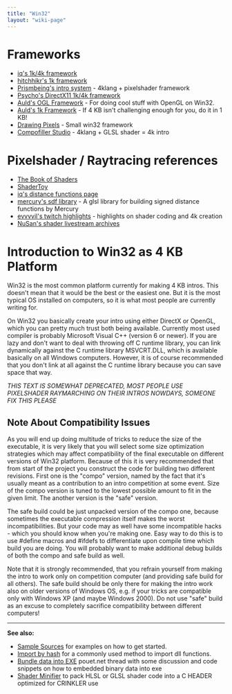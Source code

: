 ```yaml
---
title: "Win32"
layout: "wiki-page"
---
```


# Frameworks

* [iq's 1k/4k framework](https://github.com/in4k/isystem1k4k)
* [hitchhikr's 1k framework](https://github.com/in4k/1K-D3D-SW-OGL-FrameWorks)
* [Prismbeing's intro system](https://github.com/armak/pbr-introsystem) - 4klang + pixelshader framework
* [Psycho's DirectX11 1k/4k framework](https://github.com/psycholns/TinyDX11)
* [Auld's OGL Framework](aulds-ogl-framework) - For doing cool stuff with OpenGL on Win32.
* [Auld's 1k Framework](aulds-1k-framework) - If 4 KB isn't challenging enough for you, do it in 1 KB!
* [Drawing Pixels](drawing-pixels) - Small win32 framework
* [Compofiller Studio](http://www.kameli.net/compofillerstudio/) - 4klang + GLSL shader = 4k intro

# Pixelshader / Raytracing references

* [The Book of Shaders](https://thebookofshaders.com/)
* [ShaderToy](http://shadertoy.com)
* [iq's distance functions page](https://www.iquilezles.org/www/articles/distfunctions/distfunctions.htm)
* [mercury's sdf library](http://mercury.sexy/hg_sdf/) - A glsl library for building signed distance functions by Mercury
* [evvvvil's twitch highlights](https://www.twitch.tv/evvvvil_/videos) - highlights on shader coding and 4k creation
* [NuSan's shader livestream archives](https://www.youtube.com/channel/UCdiiD1ukw39XTRj9h6LKCeQ/videos)

# Introduction to Win32 as 4 KB Platform

Win32 is the most common platform currently for making 4 KB intros. This doesn't mean that it would be the best or the easiest one. But it is the most typical OS installed on computers, so it is what most people are currently writing for.

On Win32 you basically create your intro using either DirectX or OpenGL, which you can pretty much trust both being available. Currently most used compiler is probably Microsoft Visual C++ (version 6 or newer). If you are lazy and don't want to deal with throwing off C runtime library, you can link dynamically against the C runtime library MSVCRT.DLL, which is available basically on all Windows computers. However, it is of course recommended that you don't link at all against the C runtime library because you can save space that way.

_THIS TEXT IS SOMEWHAT DEPRECATED, MOST PEOPLE USE PIXELSHADER RAYMARCHING ON THEIR INTROS NOWDAYS, SOMEONE FIX THIS PLEASE_

## Note About Compatibility Issues

As you will end up doing multitude of tricks to reduce the size of the executable, it is very likely that you will select some size optimization strategies which may affect compatibility of the final executable on different versions of Win32 platform. Because of this it is very recommended that from start of the project you construct the code for building two different revisions. First one is the "compo" version, named by the fact that it's usually meant as a contribution to an intro competition at some event. Size of the compo version is tuned to the lowest possible amount to fit in the given limit. The another version is the "safe" version.

The safe build could be just unpacked version of the compo one, because sometimes the executable compression itself makes the worst incompatibilities. But your code may as well have some incompatible hacks - which you should know when you're making one. Easy way to do this is to use #define macros and #ifdefs to differentiate upon compile time which build you are doing. You will probably want to make additional debug builds of both the compo and safe build as well.

Note that it is strongly recommended, that you refrain yourself from making the intro to work only on competition computer (and providing safe build for all others). The safe build should be only there for making the intro work also on older versions of Windows OS, e.g. if your tricks are compatible only with Windows XP (and maybe Windows 2000). Do not use "safe" build as an excuse to completely sacrifice compatibility between different computers!

* * *

**See also:**

*   [Sample Sources](sample-sources) for examples on how to get started.
*   [Import by hash](import-by-hash) for a commonly used method to import dll functions.
*   [Bundle data into EXE](http://www.pouet.net/topic.php?which=7376) pouet.net thread with some discussion and code snippets on how to embedded binary data into exe
*   [Shader Minifier](http://www.ctrl-alt-test.fr/glsl-minifier/) to pack HLSL or GLSL shader code into a C HEADER optimized for CRINKLER use

